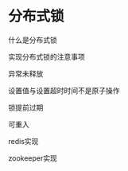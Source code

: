 # 分布式锁



什么是分布式锁

实现分布式锁的注意事项

异常未释放

设置值与设置超时时间不是原子操作

锁提前过期

可重入











redis实现



zookeeper实现